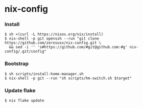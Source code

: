 # nix-config

### Install
```shell
$ sh <(curl -L https://nixos.org/nix/install)
$ nix-shell -p git openssh --run "git clone https://github.com/zerosuxx/nix-config.git \
  && sed -i '' 's#https://github.com/#git@github.com:#g' nix-config/.git/config"
```

### Bootstrap
```shell
$ sh scripts/install-home-manager.sh
$ nix-shell -p git --run "sh scripts/hm-switch.sh $target"
```

### Update flake
```shell
$ nix flake update
```
